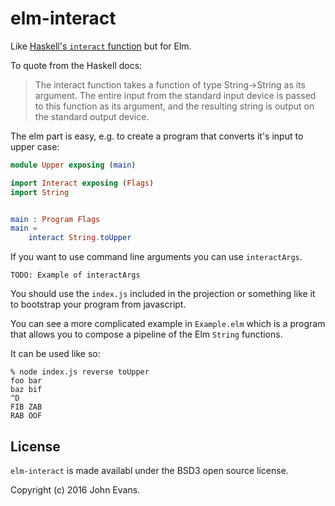 # elm-interact

Like [Haskell's `interact` function](https://hackage.haskell.org/package/base-4.9.0.0/docs/Prelude.html#v:interact) but for Elm.

To quote from the Haskell docs:

> The interact function takes a function of type String->String as its
> argument. The entire input from the standard input device is passed to this
> function as its argument, and the resulting string is output on the standard
> output device.

The elm part is easy, e.g. to create a program that converts it's input to upper case:

```elm
module Upper exposing (main)

import Interact exposing (Flags)
import String


main : Program Flags
main =
    interact String.toUpper
```

If you want to use command line arguments you can use `interactArgs`.

    TODO: Example of interactArgs

You should use the `index.js` included in the projection or something like it
to bootstrap your program from javascript.

You can see a more complicated example in `Example.elm` which is a program that
allows you to compose a pipeline of the Elm `String` functions.

It can be used like so:

    % node index.js reverse toUpper
    foo bar
    baz bif
    ^D
    FIB ZAB
    RAB OOF

## License

`elm-interact` is made availabl under the BSD3 open source license.

Copyright (c) 2016 John Evans.
